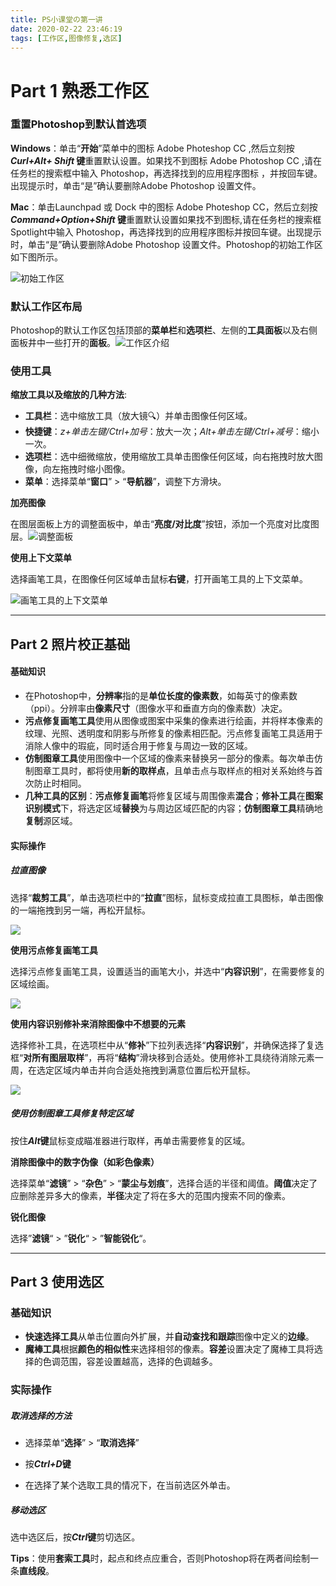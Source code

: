 ```yaml
---
title: PS小课堂の第一讲
date: 2020-02-22 23:46:19
tags: [工作区,图像修复,选区]
---
```


# Part 1  熟悉工作区

### 重置Photoshop到默认首选项

**Windows**：单击“**开始**”菜单中的图标 Adobe Photeshop CC ,然后立刻按 ***Curl+Alt+ Shift* 键**重置默认设置。如果找不到图标 Adobe Photoshop CC ,请在任务栏的搜索框中输入 Photoshop，再选择找到的应用程序图标 ，并按回车键。出现提示时，单击“是”确认要删除Adobe Photoshop 设置文件。

**Mac**：单击Launchpad 或 Dock 中的图标 Adobe Photeshop CC，然后立刻按 ***Command+Option+Shift* 键**重置默认设置如果找不到图标,请在任务栏的搜索框Spotlight中输入 Photoshop，再选择找到的应用程序图标并按回车键。出现提示时，单击“是”确认要删除Adobe Photoshop 设置文件。Photoshop的初始工作区如下图所示。

![初始工作区](/images/初始工作区.PNG)



### 默认工作区布局

Photoshop的默认工作区包括顶部的**菜单栏**和**选项栏**、左侧的**工具面板**以及右侧面板井中一些打开的**面板**。![工作区介绍](/images/工作区介绍.png)



### 使用工具

**缩放工具以及缩放的几种方法**:

- **工具栏**：选中缩放工具（放大镜🔍）并单击图像任何区域。
- **快捷键**：*z+单击左键/Ctrl+加号*：放大一次；*Alt+单击左键/Ctrl+减号*：缩小一次。
- **选项栏**：选中细微缩放，使用缩放工具单击图像任何区域，向右拖拽时放大图像，向左拖拽时缩小图像。
- **菜单**：选择菜单“**窗口**” > “**导航器**”，调整下方滑块。



**加亮图像**

在图层面板上方的调整面板中，单击“**亮度/对比度**”按钮，添加一个亮度对比度图层。![调整面板](/images/调整面板.PNG)



**使用上下文菜单**

选择画笔工具，在图像任何区域单击鼠标**右键**，打开画笔工具的上下文菜单。

![画笔工具的上下文菜单](/images/画笔工具的上下文菜单.PNG)



------



## Part 2  照片校正基础

#### 基础知识

- 在Photoshop中，**分辨率**指的是**单位长度的像素数**，如每英寸的像素数（ppi）。分辨率由**像素尺寸**（图像水平和垂直方向的像素数）决定。
- **污点修复画笔工具**使用从图像或图案中采集的像素进行绘画，并将样本像素的纹理、光照、透明度和阴影与所修复的像素相匹配。污点修复画笔工具适用于消除人像中的瑕疵，同时适合用于修复与周边一致的区域。
- **仿制图章工具**使用图像中一个区域的像素来替换另一部分的像素。每次单击仿制图章工具时，都将使用**新的取样点**，且单击点与取样点的相对关系始终与首次防止时相同。
- **几种工具的区别**：**污点修复画笔**将修复区域与周围像素**混合**；**修补工具**在**图案识别模式**下，将选定区域**替换**为与周边区域匹配的内容；**仿制图章工具**精确地**复制**源区域。



#### 实际操作

##### 拉直图像

选择“**裁剪工具**”，单击选项栏中的“**拉直**”图标，鼠标变成拉直工具图标，单击图像的一端拖拽到另一端，再松开鼠标。

![](/images/拉直图像.PNG)



**使用污点修复画笔工具**

选择污点修复画笔工具，设置适当的画笔大小，并选中“**内容识别**”，在需要修复的区域绘画。

![](/images/使用污点修复画笔工具.PNG)



**使用内容识别修补来消除图像中不想要的元素**

选择修补工具，在选项栏中从“**修补**”下拉列表选择“**内容识别**”，并确保选择了复选框“**对所有图层取样**”，再将“**结构**”滑块移到合适处。使用修补工具绕待消除元素一周，在选定区域内单击并向合适处拖拽到满意位置后松开鼠标。

![](/images/使用内容识别修补.PNG)



##### **使用仿制图章工具修复特定区域**

按住***Alt*键**鼠标变成瞄准器进行取样，再单击需要修复的区域。



**消除图像中的数字伪像（如彩色像素）**

选择菜单“**滤镜**” > “**杂色**” > “**蒙尘与划痕**”，选择合适的半径和阈值。**阈值**决定了应删除差异多大的像素，**半径**决定了将在多大的范围内搜索不同的像素。



**锐化图像**

选择”**滤镜**“ > ”**锐化**“ > ”**智能锐化**“。



------



## Part 3  使用选区

### 基础知识

- **快速选择工具**从单击位置向外扩展，并**自动查找和跟踪**图像中定义的**边缘**。
- **魔棒工具**根据**颜色的相似性**来选择相邻的像素。**容差**设置决定了魔棒工具将选择的色调范围，容差设置越高，选择的色调越多。



### 实际操作

##### **取消选择的方法**

- 选择菜单“**选择**” > “**取消选择**”

- 按***Ctrl+D*键**

- 在选择了某个选取工具的情况下，在当前选区外单击。

  

##### **移动选区**

选中选区后，按***Ctrl*键**剪切选区。



**Tips**：使用**套索工具**时，起点和终点应重合，否则Photoshop将在两者间绘制一条**直线段**。
